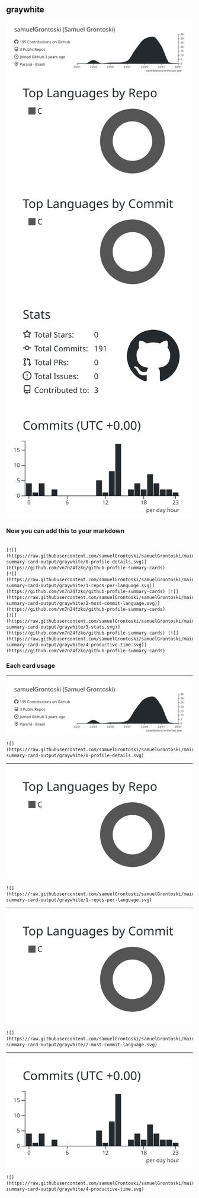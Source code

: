 ## graywhite

[![](./0-profile-details.svg)](https://github.com/vn7n24fzkq/github-profile-summary-cards)
[![](./1-repos-per-language.svg)](https://github.com/vn7n24fzkq/github-profile-summary-cards) [![](./2-most-commit-language.svg)](https://github.com/vn7n24fzkq/github-profile-summary-cards)
[![](./3-stats.svg)](https://github.com/vn7n24fzkq/github-profile-summary-cards) [![](./4-productive-time.svg)](https://github.com/vn7n24fzkq/github-profile-summary-cards)
### Now you can add this to your markdown
```

[![](https://raw.githubusercontent.com/samuelGrontoski/samuelGrontoski/main/profile-summary-card-output/graywhite/0-profile-details.svg)](https://github.com/vn7n24fzkq/github-profile-summary-cards)
[![](https://raw.githubusercontent.com/samuelGrontoski/samuelGrontoski/main/profile-summary-card-output/graywhite/1-repos-per-language.svg)](https://github.com/vn7n24fzkq/github-profile-summary-cards) [![](https://raw.githubusercontent.com/samuelGrontoski/samuelGrontoski/main/profile-summary-card-output/graywhite/2-most-commit-language.svg)](https://github.com/vn7n24fzkq/github-profile-summary-cards)
[![](https://raw.githubusercontent.com/samuelGrontoski/samuelGrontoski/main/profile-summary-card-output/graywhite/3-stats.svg)](https://github.com/vn7n24fzkq/github-profile-summary-cards) [![](https://raw.githubusercontent.com/samuelGrontoski/samuelGrontoski/main/profile-summary-card-output/graywhite/4-productive-time.svg)](https://github.com/vn7n24fzkq/github-profile-summary-cards)

```

### Each card usage
---

![](./0-profile-details.svg)

```
![](https://raw.githubusercontent.com/samuelGrontoski/samuelGrontoski/main/profile-summary-card-output/graywhite/0-profile-details.svg)
```

    

---

![](./1-repos-per-language.svg)

```
![](https://raw.githubusercontent.com/samuelGrontoski/samuelGrontoski/main/profile-summary-card-output/graywhite/1-repos-per-language.svg)
```

    

---

![](./2-most-commit-language.svg)

```
![](https://raw.githubusercontent.com/samuelGrontoski/samuelGrontoski/main/profile-summary-card-output/graywhite/2-most-commit-language.svg)
```

    

---

![](./4-productive-time.svg)

```
![](https://raw.githubusercontent.com/samuelGrontoski/samuelGrontoski/main/profile-summary-card-output/graywhite/4-productive-time.svg)
```

    
